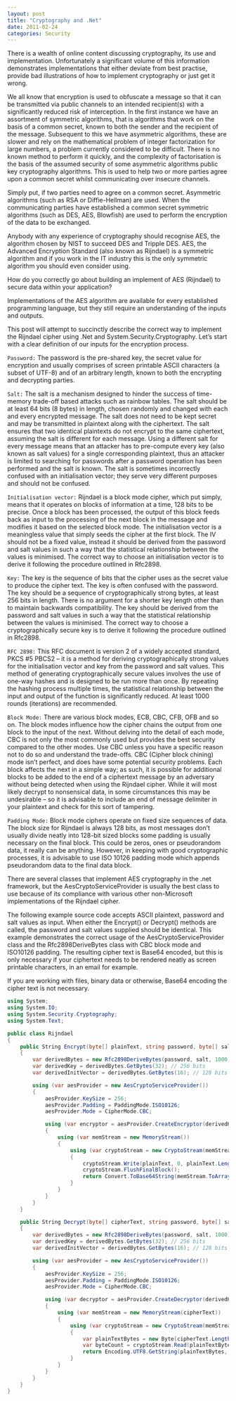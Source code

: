 ```yaml
---
layout: post
title: "Cryptography and .Net"
date: 2011-02-24
categories: Security
---
```


There is a wealth of online content discussing cryptography, its use and implementation. Unfortunately a significant volume of this information demonstrates implementations that either deviate from best practise, provide bad illustrations of how to implement cryptography or just get it wrong.

We all know that encryption is used to obfuscate a message so that it can be transmitted via public channels to an intended recipient(s) with a significantly reduced risk of interception. In the first instance we have an assortment of symmetric algorithms, that is algorithms that work on the basis of a common secret, known to both the sender and the recipient of the message. Subsequent to this we have asymmetric algorithms, these are slower and rely on the mathematical problem of integer factorization for large numbers, a problem currently considered to be difficult. There is no known method to perform it quickly, and the complexity of factorisation is the basis of the assumed security of some asymmetric algorithms public key cryptography algorithms. This is used to help two or more parties agree upon a common secret whilst communicating over insecure channels.

Simply put, if two parties need to agree on a common secret. Asymmetric algorithms (such as RSA or Diffie-Hellman) are used. When the communicating parties have established a common secret symmetric algorithms (such as DES, AES, Blowfish) are used to perform the encryption of the data to be exchanged.

Anybody with any experience of cryptography should recognise AES, the algorithm chosen by NIST to succeed DES and Tripple DES. AES, the Advanced Encryption Standard (also known as Rijndael) is a symmetric algorithm and if you work in the IT industry this is the only symmetric algorithm you should even consider using.

How do you correctly go about building an implement of AES (Rijndael) to secure data within your application?

Implementations of the AES algorithm are available for every established programming language, but they still require an understanding of the inputs and outputs.

This post will attempt to succinctly describe the correct way to implement the Rijndael cipher using .Net and System.Security.Cryptography. Let’s start with a clear definition of our inputs for the encryption process.

`Password:` The password is the pre-shared key, the secret value for encryption and usually comprises of screen printable ASCII characters (a subset of UTF-8) and of an arbitrary length, known to both the encrypting and decrypting parties.

`Salt:` The salt is a mechanism designed to hinder the success of time-memory trade-off based attacks such as rainbow tables. The salt should be at least 64 bits (8 bytes) in length, chosen randomly and changed with each and every encrypted message. The salt does not need to be kept secret and may be transmitted in plaintext along with the ciphertext. The salt ensures that two identical plaintexts do not encrypt to the same ciphertext, assuming the salt is different for each message. Using a different salt for every message means that an attacker has to pre-compute every key (also known as salt values) for a single corresponding plaintext, thus an attacker is limited to searching for passwords after a password operation has been performed and the salt is known. The salt is sometimes incorrectly confused with an initialisation vector; they serve very different purposes and should not be confused.

`Initialisation vector:` Rijndael is a block mode cipher, which put simply, means that it operates on blocks of information at a time, 128 bits to be precise. Once a block has been processed, the output of this block feeds back as input to the processing of the next block in the message and modifies it based on the selected block mode. The initialisation vector is a meaningless value that simply seeds the cipher at the first block. The IV should not be a fixed value, instead it should be derived from the password and salt values in such a way that the statistical relationship between the values is minimised. The correct way to choose an initialisation vector is to derive it following the procedure outlined in Rfc2898.

`Key:` The key is the sequence of bits that the cipher uses as the secret value to produce the cipher text. The key is often confused with the password. The key should be a sequence of cryptographically strong bytes, at least 256 bits in length. There is no argument for a shorter key length other than to maintain backwards compatibility. The key should be derived from the password and salt values in such a way that the statistical relationship between the values is minimised. The correct way to choose a cryptographically secure key is to derive it following the procedure outlined in Rfc2898.

`RFC 2898:` This RFC document is version 2 of a widely accepted standard, PKCS #5 PBCS2 – it is a method for deriving cryptographically strong values for the initialisation vector and key from the password and salt values. This method of generating cryptographically secure values involves the use of one-way hashes and is designed to be run more than once. By repeating the hashing process multiple times, the statistical relationship between the input and output of the function is significantly reduced. At least 1000 rounds (iterations) are recommended.

`Block Mode:` There are various block modes, ECB, CBC, CFB, OFB and so on. The block modes influence how the cipher chains the output from one block to the input of the next. Without delving into the detail of each mode, CBC is not only the most commonly used but provides the best security compared to the other modes. Use CBC unless you have a specific reason not to do so and understand the trade-offs. CBC (Cipher block chining) mode isn’t perfect, and does have some potential security problems. Each block affects the next in a simple way; as such, it is possible for additional blocks to be added to the end of a ciphertext message by an adversary without being detected when using the Rijndael cipher. While it will most likely decrypt to nonsensical data, in some circumstances this may be undesirable – so it is advisable to include an end of message delimiter in your plaintext and check for this sort of tampering.

`Padding Mode:` Block mode ciphers operate on fixed size sequences of data. The block size for Rijndael is always 128 bits, as most messages don’t usually divide neatly into 128-bit sized blocks some padding is usually necessary on the final block. This could be zeros, ones or pseudorandom data, it really can be anything. However, in keeping with good cryptographic processes, it is advisable to use ISO 10126 padding mode which appends pseudorandom data to the final data block.

There are several classes that implement AES cryptography in the .net framework, but the AesCryptoServiceProvider is usually the best class to use because of its compliance with various other non-Microsoft implementations of the Rijndael cipher.

The following example source code accepts ASCII plaintext, password and salt values as input. When either the Encrypt() or Decrypt() methods are called, the password and salt values supplied should be identical. This example demonstrates the correct usage of the AesCryptoServiceProvider class and the Rfc2898DeriveBytes class with CBC block mode and ISO10126 padding. The resulting cipher text is Base64 encoded, but this is only necessary if your ciphertext needs to be rendered neatly as screen printable characters, in an email for example.

If you are working with files, binary data or otherwise, Base64 encoding the cipher text is not necessary.

```csharp
using System;
using System.IO;
using System.Security.Cryptography;
using System.Text;

public class Rijndael
{
    public String Encrypt(byte[] plainText, string password, byte[] salt)
    {
        var derivedBytes = new Rfc2898DeriveBytes(password, salt, 1000);
        var derivedKey = derivedBytes.GetBytes(32); // 256 bits
        var derivedInitVector = derivedBytes.GetBytes(16); // 128 bits

        using (var aesProvider = new AesCryptoServiceProvider())
        {
            aesProvider.KeySize = 256;
            aesProvider.Padding = PaddingMode.ISO10126;
            aesProvider.Mode = CipherMode.CBC;

            using (var encryptor = aesProvider.CreateEncryptor(derivedKey, derivedInitVector))
            {
                using (var memStream = new MemoryStream())
                {
                    using (var cryptoStream = new CryptoStream(memStream, encryptor, CryptoStreamMode.Write))
                    {
                        cryptoStream.Write(plainText, 0, plainText.Length);
                        cryptoStream.FlushFinalBlock();
                        return Convert.ToBase64String(memStream.ToArray());
                    }
                }
            }
        }
    }

    public String Decrypt(byte[] cipherText, string password, byte[] salt)
    {
        var derivedBytes = new Rfc2898DeriveBytes(password, salt, 1000);
        var derivedKey = derivedBytes.GetBytes(32); // 256 bits
        var derivedInitVector = derivedBytes.GetBytes(16); // 128 bits

        using (var aesProvider = new AesCryptoServiceProvider())
        {
            aesProvider.KeySize = 256;
            aesProvider.Padding = PaddingMode.ISO10126;
            aesProvider.Mode = CipherMode.CBC;

            using (var decryptor = aesProvider.CreateDecryptor(derivedKey, derivedInitVector))
            {
                using (var memStream = new MemoryStream(cipherText))
                {
                    using (var cryptoStream = new CryptoStream(memStream, decryptor, CryptoStreamMode.Read))
                    {
                        var plainTextBytes = new Byte[cipherText.Length];
                        var byteCount = cryptoStream.Read(plainTextBytes, 0, plainTextBytes.Length);
                        return Encoding.UTF8.GetString(plainTextBytes, 0, byteCount);
                    }
                }
            }
        }
    }
}
```